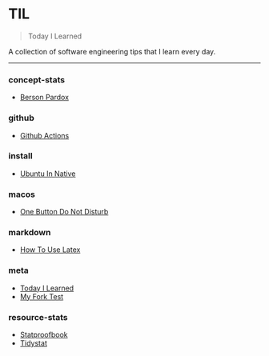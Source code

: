 # TIL

> Today I Learned


A collection of software engineering tips that I learn every day.

---

### concept-stats

- [Berson Pardox](concept-stats/Berson-pardox.md)

### github

- [Github Actions](github/github-actions.md)

### install

- [Ubuntu In Native](install/ubuntu-in-native.md)

### macos

- [One Button Do Not Disturb](macos/one-button-do-not-disturb.md)

### markdown

- [How To Use Latex](markdown/how-to-use-latex.md)

### meta

- [Today I Learned](meta/today-i-learned.md)
- [My Fork Test](meta/my-fork-test.md)

### resource-stats

- [Statproofbook](resource-stats/statproofbook.md)
- [Tidystat](resource-stats/tidystat.md)

